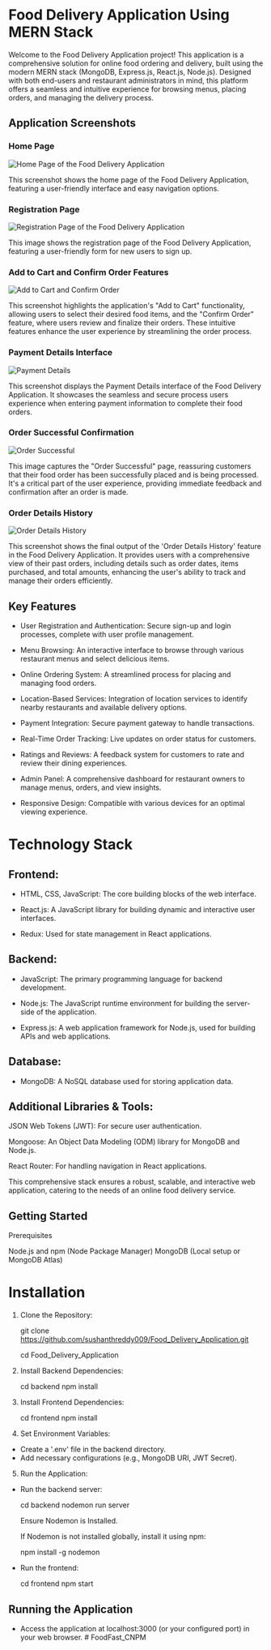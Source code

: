 # Food Delivery Application Using MERN Stack



Welcome to the Food Delivery Application project! This application is a comprehensive solution for online food ordering and delivery, built using the modern MERN stack (MongoDB, Express.js, React.js, Node.js). Designed with both end-users and restaurant administrators in mind, this platform offers a seamless and intuitive experience for browsing menus, placing orders, and managing the delivery process.

## Application Screenshots

### Home Page
![Home Page of the Food Delivery Application](https://github.com/sushanthreddy009/Food_Delivery_Application/blob/main/Images_Results_Website/image2.jpg)

This screenshot shows the home page of the Food Delivery Application, featuring a user-friendly interface and easy navigation options.

### Registration Page
![Registration Page of the Food Delivery Application](https://github.com/sushanthreddy009/Food_Delivery_Application/blob/main/Images_Results_Website/Register_Image.jpg)

This image shows the registration page of the Food Delivery Application, featuring a user-friendly form for new users to sign up.

### Add to Cart and Confirm Order Features
![Add to Cart and Confirm Order](https://github.com/sushanthreddy009/Food_Delivery_Application/blob/main/Images_Results_Website/image%203.jpg?raw=true)

This screenshot highlights the application's "Add to Cart" functionality, allowing users to select their desired food items, and the "Confirm Order" feature, where users review and finalize their orders. These intuitive features enhance the user experience by streamlining the order process.

### Payment Details Interface
![Payment Details](https://github.com/sushanthreddy009/Food_Delivery_Application/blob/main/Images_Results_Website/image4.jpg)

This screenshot displays the Payment Details interface of the Food Delivery Application. It showcases the seamless and secure process users experience when entering payment information to complete their food orders.

### Order Successful Confirmation
![Order Successful](https://github.com/sushanthreddy009/Food_Delivery_Application/blob/main/Images_Results_Website/image5.jpg)

This image captures the "Order Successful" page, reassuring customers that their food order has been successfully placed and is being processed. It's a critical part of the user experience, providing immediate feedback and confirmation after an order is made.


### Order Details History
![Order Details History](https://github.com/sushanthreddy009/Food_Delivery_Application/blob/main/Images_Results_Website/image8.jpg)

This screenshot shows the final output of the 'Order Details History' feature in the Food Delivery Application. It provides users with a comprehensive view of their past orders, including details such as order dates, items purchased, and total amounts, enhancing the user's ability to track and manage their orders efficiently.


## Key Features

- User Registration and Authentication: Secure sign-up and login processes, complete with user profile management.

- Menu Browsing: An interactive interface to browse through various restaurant menus and select delicious items.

- Online Ordering System: A streamlined process for placing and managing food orders.

- Location-Based Services: Integration of location services to identify nearby restaurants and available delivery options.

- Payment Integration: Secure payment gateway to handle transactions.

- Real-Time Order Tracking: Live updates on order status for customers.

- Ratings and Reviews: A feedback system for customers to rate and review their dining experiences.

- Admin Panel: A comprehensive dashboard for restaurant owners to manage menus, orders, and view insights.

- Responsive Design: Compatible with various devices for an optimal viewing experience.


# Technology Stack


## Frontend:

- HTML, CSS, JavaScript: The core building blocks of the web interface.

- React.js: A JavaScript library for building dynamic and interactive user interfaces.

- Redux: Used for state management in React applications.

## Backend:

- JavaScript: The primary programming language for backend development.

- Node.js: The JavaScript runtime environment for building the server-side of the application.

- Express.js: A web application framework for Node.js, used for building APIs and web applications.

## Database:

- MongoDB: A NoSQL database used for storing application data.

## Additional Libraries & Tools:

JSON Web Tokens (JWT): For secure user authentication.

Mongoose: An Object Data Modeling (ODM) library for MongoDB and Node.js.

React Router: For handling navigation in React applications.

This comprehensive stack ensures a robust, scalable, and interactive web application, catering to the needs of an online food delivery service.

## Getting Started

Prerequisites

Node.js and npm (Node Package Manager)
MongoDB (Local setup or MongoDB Atlas)

# Installation

1. Clone the Repository:

    git clone https://github.com/sushanthreddy009/Food_Delivery_Application.git
  
    cd Food_Delivery_Application

2. Install Backend Dependencies:

    cd backend
    npm install

3. Install Frontend Dependencies:

    cd frontend
    npm install

4. Set Environment Variables:

 - Create a '.env' file in the backend directory.
 - Add necessary configurations (e.g., MongoDB URI, JWT Secret).

5. Run the Application:

- Run the backend server:

   cd backend nodemon run server

    Ensure Nodemon is Installed.
    
    If Nodemon is not installed globally, install it using npm:
    
    npm install -g nodemon


- Run the frontend:
   
  cd frontend npm start

## Running the Application

- Access the application at localhost:3000 (or your configured port) in your web browser.
#   F o o d F a s t _ C N P M  
 
